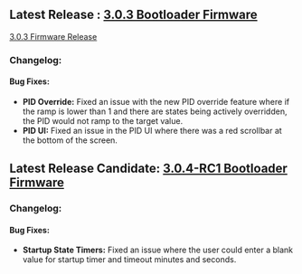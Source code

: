 

## Latest Release : [3.0.3 Bootloader Firmware](https://github.com/Altronic-LLC/Altronic-Public-Files/blob/main/DE4000_Firmware_Releases/3.0.3/bootloader_3.0.3.atf)
[3.0.3 Firmware Release](https://github.com/Altronic-LLC/Altronic-Public-Files/blob/main/DE4000_Firmware_Releases/3.0.3/3.0.3.zip)

### Changelog:

#### Bug Fixes:
- **PID Override:** Fixed an issue with the new PID override feature where if the ramp is lower than 1 and there are states being actively overridden, the PID would not ramp to the target value.
- **PID UI:** Fixed an issue in the PID UI where there was a red scrollbar at the bottom of the screen.

## Latest Release Candidate: [3.0.4-RC1 Bootloader Firmware](https://github.com/Altronic-LLC/Altronic-Public-Files/blob/main/DE4000_Firmware_Releases/3.0.4-RC/bootloader_3.0.4-RC1.atf)

### Changelog:

#### Bug Fixes:
- **Startup State Timers:** Fixed an issue where the user could enter a blank value for startup timer and timeout minutes and seconds.